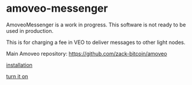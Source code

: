 amoveo-messenger
=====

AmoveoMessenger is a work in progress.
This software is not ready to be used in production.

This is for charging a fee in VEO to deliver messages to other light nodes.

Main Amoveo repository: https://github.com/zack-bitcoin/amoveo

[installation](docs/installation.md)

[turn it on](docs/boot_up.md)